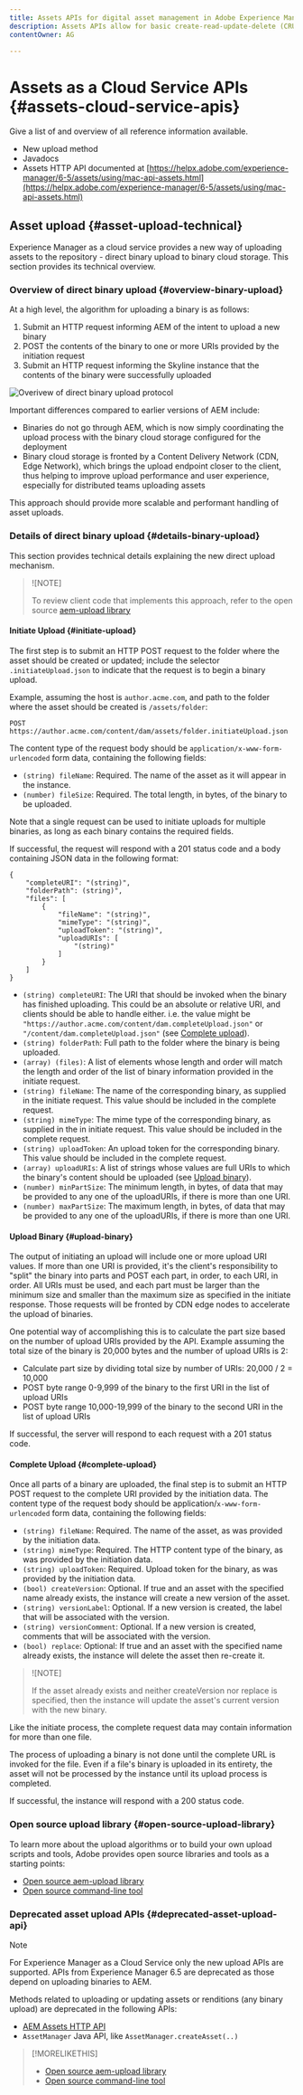 ```yaml
---
title: Assets APIs for digital asset management in Adobe Experience Manager as a Cloud Service 
description: Assets APIs allow for basic create-read-update-delete (CRUD) operations to manage assets, including binary, metadata, renditions, comments, and Content Fragments.
contentOwner: AG

---
```


# Assets as a Cloud Service APIs {#assets-cloud-service-apis}

Give a list of and overview of all reference information available.
* New upload method
* Javadocs
* Assets HTTP API documented at [https://helpx.adobe.com/experience-manager/6-5/assets/using/mac-api-assets.html](https://helpx.adobe.com/experience-manager/6-5/assets/using/mac-api-assets.html)

## Asset upload {#asset-upload-technical}

Experience Manager as a cloud service provides a new way of uploading assets to the repository - direct binary upload to binary cloud storage. This section provides its technical overview.

### Overview of direct binary upload {#overview-binary-upload}

At a high level, the algorithm for uploading a binary is as follows:

1. Submit an HTTP request informing AEM of the intent to upload a new binary
2. POST the contents of the binary to one or more URIs provided by the initiation request
3. Submit an HTTP request informing the Skyline instance that the contents of the binary were successfully uploaded

<!-- PPTX source: slide in add-assets.md - overview of direct binary upload section of 
https://adobe-my.sharepoint.com/personal/gklebus_adobe_com/_layouts/15/guestaccess.aspx?guestaccesstoken=jexDC5ZnepXSt6dTPciH66TzckS1BPEfdaZuSgHugL8%3D&docid=2_1ec37f0bd4cc74354b4f481cd420e07fc&rev=1&e=CdgElS
-->

![Overivew of direct binary upload protocol](assets/add-assets-technical.png)

Important differences compared to earlier versions of AEM include:

* Binaries do not go through AEM, which is now simply coordinating the upload process with the binary cloud storage configured for the deployment
* Binary cloud storage is fronted by a Content Delivery Network (CDN, Edge Network), which brings the upload endpoint closer to the client, thus helping to improve upload performance and user experience, especially for distributed teams uploading assets

This approach should provide more scalable and performant handling of asset uploads.

### Details of direct binary upload {#details-binary-upload}

This section provides technical details explaining the new direct upload mechanism. 

> ![NOTE]
>
> To review client code that implements this approach, refer to the open source [aem-upload library](https://github.com/adobe/aem-upload)

#### Initiate Upload {#initiate-upload}

The first step is to submit an HTTP POST request to the folder where the asset should be created or updated; include the selector `.initiateUpload.json` to indicate that the request is to begin a binary upload.

Example, assuming the host is `author.acme.com`, and path to the folder where the asset should be created is `/assets/folder`:

```
POST https://author.acme.com/content/dam/assets/folder.initiateUpload.json
````

The content type of the request body should be `application/x-www-form-urlencoded` form data, containing the following fields:

* `(string) fileName`: Required. The name of the asset as it will appear in the instance.
* `(number) fileSize`: Required. The total length, in bytes, of the binary to be uploaded.

Note that a single request can be used to initiate uploads for multiple binaries, as long as each binary contains the required fields.

If successful, the request will respond with a 201 status code and a body containing JSON data in the following format:

```
{
    "completeURI": "(string)",
    "folderPath": (string)",
    "files": [
        {
            "fileName": "(string)",
            "mimeType": "(string)",
            "uploadToken": "(string)",
            "uploadURIs": [
                "(string)"
            ]
        }
    ]
}
````

* `(string) completeURI`: The URI that should be invoked when the binary has finished uploading. This could be an absolute or relative URI, and clients should be able to handle either. i.e. the value might be `"https://author.acme.com/content/dam.completeUpload.json"` or `"/content/dam.completeUpload.json"` (see [Complete upload](#complete-upload)).
* `(string) folderPath`: Full path to the folder where the binary is being uploaded.
* `(array) (files)`: A list of elements whose length and order will match the length and order of the list of binary information provided in the initiate request.
* `(string) fileName`: The name of the corresponding binary, as supplied in the initiate request. This value should be included in the complete request.
* `(string) mimeType`: The mime type of the corresponding binary, as supplied in the in initiate request. This value should be included in the complete request.
* `(string) uploadToken`: An upload token for the corresponding binary. This value should be included in the complete request.
* `(array) uploadURIs`: A list of strings whose values are full URIs to which the binary's content should be uploaded (see [Upload binary](#upload-binary)).
* `(number) minPartSize`: The minimum length, in bytes, of data that may be provided to any one of the uploadURIs, if there is more than one URI.
* `(number) maxPartSize`: The maximum length, in bytes, of data that may be provided to any one of the uploadURIs, if there is more than one URI.

#### Upload Binary {#upload-binary}

The output of initiating an upload will include one or more upload URI values. If more than one URI is provided, it's the client's responsibility to "split" the binary into parts and POST each part, in order, to each URI, in order. All URIs must be used, and each part must be larger than the minimum size and smaller than the maximum size as specified in the initiate response. Those requests will be fronted by CDN edge nodes to accelerate the upload of binaries.

One potential way of accomplishing this is to calculate the part size based on the number of upload URIs provided by the API. Example assuming the total size of the binary is 20,000 bytes and the number of upload URIs is 2:

* Calculate part size by dividing total size by number of URIs: 20,000 / 2 = 10,000
* POST byte range 0-9,999 of the binary to the first URI in the list of upload URIs
* POST byte range 10,000-19,999 of the binary to the second URI in the list of upload URIs

If successful, the server will respond to each request with a 201 status code.

#### Complete Upload {#complete-upload}

Once all parts of a binary are uploaded, the final step is to submit an HTTP POST request to the complete URI provided by the initiation data. The content type of the request body should be application/`x-www-form-urlencoded` form data, containing the following fields:

* `(string) fileName`: Required. The name of the asset, as was provided by the initiation data.
* `(string) mimeType`: Required. The HTTP content type of the binary, as was provided by the initiation data.
* `(string) uploadToken`: Required. Upload token for the binary, as was provided by the initiation data.
* `(bool) createVersion`: Optional. If true and an asset with the specified name already exists, the instance will create a new version of the asset.
* `(string) versionLabel`: Optional. If a new version is created, the label that will be associated with the version.
* `(string) versionComment`: Optional. If a new version is created, comments that will be associated with the version.
* `(bool) replace`: Optional: If true and an asset with the specified name already exists, the instance will delete the asset then re-create it.

> ![NOTE]
>
> If the asset already exists and neither createVersion nor replace is specified, then the instance will update the asset's current version with the new binary.

Like the initiate process, the complete request data may contain information for more than one file.

The process of uploading a binary is not done until the complete URL is invoked for the file. Even if a file's binary is uploaded in its entirety, the asset will not be processed by the instance until its upload process is completed.

If successful, the instance will respond with a 200 status code.

### Open source upload library {#open-source-upload-library}

To learn more about the upload algorithms or to build your own upload scripts and tools, Adobe provides open source libraries and tools as a starting points:

* [Open source aem-upload library](https://github.com/adobe/aem-upload)
* [Open source command-line tool](https://github.com/adobe/aio-cli-plugin-aem)

### Deprecated asset upload APIs {#deprecated-asset-upload-api}

<!-- #ENGCHECK please review / update the list of deprecated APIs below -->

>[!NOTE]
>
>For Experience Manager as a Cloud Service only the new upload APIs are supported. APIs from Experience Manager 6.5 are deprecated as those depend on uploading binaries to AEM.

Methods related to uploading or updating assets or renditions (any binary upload) are deprecated in the following APIs:

* [AEM Assets HTTP API](mac-api-assets.md)
* `AssetManager` Java API, like `AssetManager.createAsset(..)`

>[!MORELIKETHIS]
>
>* [Open source aem-upload library](https://github.com/adobe/aem-upload)
>* [Open source command-line tool](https://github.com/adobe/aio-cli-plugin-aem)
